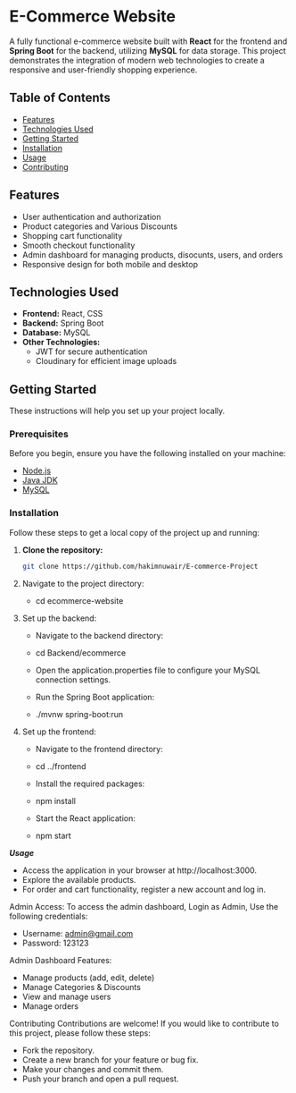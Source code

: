 # E-Commerce Website

A fully functional e-commerce website built with **React** for the frontend and **Spring Boot** for the backend, utilizing **MySQL** for data storage. This project demonstrates the integration of modern web technologies to create a responsive and user-friendly shopping experience.

## Table of Contents
- [Features](#features)
- [Technologies Used](#technologies-used)
- [Getting Started](#getting-started)
- [Installation](#installation)
- [Usage](#usage)
- [Contributing](#contributing)

## Features
- User authentication and authorization
- Product categories and Various Discounts 
- Shopping cart functionality
- Smooth checkout functionality
- Admin dashboard for managing products, disocunts, users, and orders
- Responsive design for both mobile and desktop

## Technologies Used
- **Frontend:** React, CSS
- **Backend:** Spring Boot
- **Database:** MySQL
- **Other Technologies:** 
  - JWT for secure authentication
  - Cloudinary for efficient image uploads

## Getting Started
These instructions will help you set up your project locally.

### Prerequisites
Before you begin, ensure you have the following installed on your machine:
- [Node.js](https://nodejs.org/)
- [Java JDK](https://www.oracle.com/java/technologies/javase-jdk11-downloads.html) 
- [MySQL](https://www.mysql.com/) 

### Installation
Follow these steps to get a local copy of the project up and running:

1. **Clone the repository:**
   ```bash
   git clone https://github.com/hakimnuwair/E-commerce-Project

2. Navigate to the project directory:
    - cd ecommerce-website


3. Set up the backend:
    - Navigate to the backend directory:
    - cd Backend/ecommerce

    - Open the application.properties file to configure your MySQL connection settings.

    - Run the Spring Boot application:
    - ./mvnw spring-boot:run

4. Set up the frontend:
    - Navigate to the frontend directory:
    - cd ../frontend

    - Install the required packages:
    - npm install

    - Start the React application:
    - npm start

***Usage***
- Access the application in your browser at http://localhost:3000.
- Explore the available products.
- For order and cart functionality, register a new account and log in.

Admin Access: To access the admin dashboard, Login as Admin, Use the following credentials:
-   Username: admin@gmail.com
-   Password: 123123  

Admin Dashboard Features:
-   Manage products (add, edit, delete)
-   Manage Categories & Discounts
-   View and manage users
-   Manage orders

Contributing
Contributions are welcome! If you would like to contribute to this project, please follow these steps:

-   Fork the repository.
-   Create a new branch for your feature or bug fix.
-   Make your changes and commit them.
-   Push your branch and open a pull request.








    
